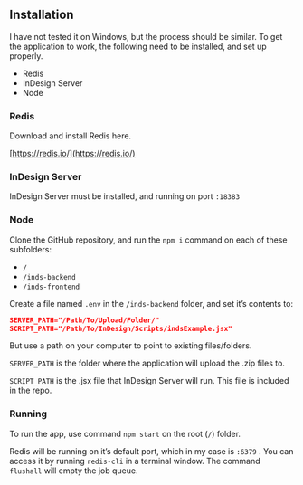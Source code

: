 ## Installation

I have not tested it on Windows, but the process should be similar. To get the application to work, the following need to be installed, and set up properly.

- Redis
- InDesign Server
- Node

### Redis

Download and install Redis here.

[https://redis.io/](https://redis.io/)

### InDesign Server

InDesign Server must be installed, and running on port `:18383`

### Node

Clone the GitHub repository, and run the `npm i` command on each of these subfolders:

- `/`
- `/inds-backend`
- `/inds-frontend`

Create a file named `.env` in the `/inds-backend` folder, and set it’s contents to:

```json
SERVER_PATH="/Path/To/Upload/Folder/"
SCRIPT_PATH="/Path/To/InDesign/Scripts/indsExample.jsx"
```

But use a path on your computer to point to existing files/folders.

`SERVER_PATH` is the folder where the application will upload the .zip files to.

`SCRIPT_PATH` is the .jsx file that InDesign Server will run. This file is included in the repo.


### Running

To run the app, use command `npm start` on the root (`/`) folder.

Redis will be running on it’s default port, which in my case is `:6379` . You can access it by running `redis-cli` in a terminal window. The command `flushall` will empty the job queue.
